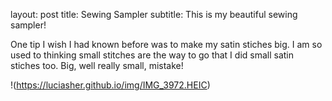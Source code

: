 layout: post
title: Sewing Sampler
subtitle: This is my beautiful sewing sampler!

One tip I wish I had known before was to make my satin stiches big. 
I am so used to thinking small stitches are the way to go that I did small satin stiches too.
Big, well really small, mistake!

!(https://luciasher.github.io/img/IMG_3972.HEIC)
